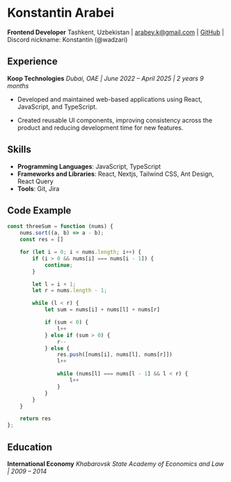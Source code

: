 # Konstantin Arabei

**Frontend Developer**
Tashkent, Uzbekistan | <arabey.k@gmail.com> | [GitHub](https://github.com/wadzari) | Discord nickname: Konstantin (@wadzari)

## Experience

**Koop Technologies**
*Dubai, OAE | June 2022 – April 2025 | 2 years 9 months*

* Developed and maintained web-based applications using React, JavaScript, and TypeScript.

* Created reusable UI components, improving consistency across the product and reducing development time for new features.

## Skills

* **Programming Languages**: JavaScript, TypeScript
* **Frameworks and Libraries**: React, Nextjs, Tailwind CSS, Ant Design, React Query
* **Tools**: Git, Jira

## Code Example

```js
const threeSum = function (nums) {
    nums.sort((a, b) => a - b);
    const res = []

    for (let i = 0; i < nums.length; i++) {
        if (i > 0 && nums[i] === nums[i - 1]) {
            continue;
        }

        let l = i + 1;
        let r = nums.length - 1;

        while (l < r) {
            let sum = nums[i] + nums[l] + nums[r]

            if (sum < 0) {
                l++
            } else if (sum > 0) {
                r--
            } else {
                res.push([nums[i], nums[l], nums[r]])
                l++

                while (nums[l] === nums[l - 1] && l < r) {
                    l++
                }
            }
        }
    }

    return res
};
```

## Education

**International Economy**
*Khabarovsk State Academy of Economics and Law | 2009 – 2014*
